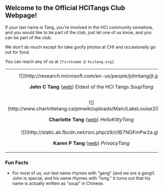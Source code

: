 

## Welcome to the Official HCITangs Club Webpage!

If your last name is Tang, you're involved in the HCI community somehow, and you would like to be part of the club, just let one of us know, and you can be part of the club.

We don't do much except for take goofy photos at CHI and occasionally go out for food.

You can reach any of us at `{firstname @ hcitang.org}`.

<table border="0"><tr><td align="center"> ![](http://research.microsoft.com/en-us/people/johntang/jt.jpg)

**John C Tang** ([web](http://research.microsoft.com/en-us/people/johntang/))
Eldest of the HCI Tangs
_SoupTang_ 
</td><td align="center"> ![](http://collabtech.hci.cornell.edu/images/people/thumbs/Sally_Photo.jpg)

**Sally Tang** ([web](http://www.linkedin.com/in/daisallytang))
_YoungTang_</td></tr>
<tr><td align="center"> ![](http://www.charlottetang.ca/pmwiki/uploads/Main/LakeLouise2008.jpg)

**Charlotte Tang** ([web](http://pages.cpsc.ucalgary.ca/~tangsh/))
_HelloKittyTang_ 
</td><td align="center"> ![](http://www.cc.gatech.edu/pixi/wp-content/uploads/2010/03/tony2-tiny.jpg)

**Tony Tang** ([web](http://hcitang.org/)) 
_NinjaTang_</td></tr>
<tr><td align="center"> ![](http://static.ak.fbcdn.net/rsrc.php/z9/r/IB7NOFmPw2a.gif)

**Karen P Tang** ([web](http://www.cs.cmu.edu/~kptang/))
_PrivacyTang_</td></tr>
</table>

### Fun Facts

* For most of us, our last name rhymes with "gang" (and we _are_ a gang!).  John is special, and his name rhymes with "long."  It turns out that his name is actually written as "soup" in Chinese.
